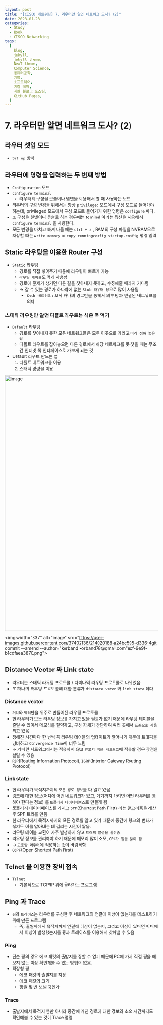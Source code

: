 ```yaml
---
layout: post
title: "[CISCO 네트워킹] 7. 라우터만 알면 네트워크 도사? (2)"
date: 2023-01-23
categories:
  - Study
  - Book
  - CISCO Networking
tags:
  [
    blog,
    jekyll,
    jekyll theme,
    NexT theme,
    Computer Science,
    컴퓨터공학,
    개발,
    소프트웨어,
    지킬 테마,
    지킬 블로그 포스팅,
    GitHub Pages,
  ]
---
```

# 7. 라우터만 알면 네트워크 도사? (2)

## 라우터 셋업 모드

- `Set up` 방식

## 라우터에 명령을 입력하는 두 번째 방법

- `Configuration` 모드
- `configure terminal`
    - 라우터의 구성을 콘솔이나 텔넷을 이용해서 할 때 사용하는 모드
- 라우터의 구성 변경을 위해서는 항상 `privileged` 모드에서 구성 모드로 들어가야하는데, privileged 모드에서 구성 모드로 들어가기 위한 명령은 `configure` 이다.
- 또 구성을 텔넷이나 콘솔로 하는 경우에는 teminal 이라는 옵션을 사용해서 `configure terminal` 을 사용한다.
- 모든 변경을 마치고 빠져 나올 때는 `ctrl + z` , RAM의 구성 파일을 NVRAM으로 저장할 때는 `write memory` or `copy runningconfig startup-config` 명령 입력

## Static 라우팅을 이용한 Router 구성

- `Static` 라우팅
    - 경로를 직접 넣어주기 때문에 라우팅이 빠르게 가능
    - `라우팅 테이블`도 적게 사용함
    - 경로에 문제가 생기면 다른 길을 찾아내지 못하고, 수정해줄 때까지 기다림
    - → 갈 수 있는 경로가 하나밖에 없는 `Stub 라우터 용`으로 많이 사용됨
        - `Stub 네트워크` : 오직 하나의 경로만을 통해서 외부 망과 연결된 네트워크를 의미

### 스태틱 라우팅만 알면 디폴트 라우트는 식은 죽 먹기

- `Default` 라우팅
    - 경로를 찾아내지 못한 모든 네트워크들은 모두 이곳으로 가라고 `미리 정해 놓은 길`
    - 디폴트 라우트를 잡아놓으면 다른 경로에서 해당 네트워크를 못 찾을 때는 무조건 인터넷 쪽 인터페이스로 가보게 되는 것
- Default 라우트 만드는 법
    1. 디폴트 네트워크를 이용
    2. 스태틱 명령을 이용

<img width="837" alt="image" src="https://user-images.githubusercontent.com/37402136/214020188-a24bc595-d336-4ecf-9e9f-b1cdfaea3870.png">

<img width="837" alt="image" src="https://user-images.githubusercontent.com/37402136/214020188-a24bc595-d336-4git commit --amend --author="korband <korband78@gmail.com>"ecf-9e9f-b1cdfaea3870.png">

## Distance Vector 와 Link state

- 라우터는 스태틱 라우팅 프로토콜 / 다이나믹 라우팅 프로토콜로 나뉘었음
- 또 하나의 라우팅 프로토콜에 대한 분류가 `distance vetor` 와 `link state` 이다

### Distance vector

- `거리`와 `벡터`만을 위주로 만들어진 라우팅 프로토콜
- 한 라우터가 모든 라우팅 정보를 가지고 있을 필요가 없기 때문에 라우팅 테이블을 줄일 수 있어서 메모리를 절약하고, 구성 자체가 간단하여 여러 곳에서 `표준으로 사용`되고 있음
- 정해진 시간마다 한 번씩 꼭 라우팅 테이블의 업데이트가 일어나기 때문에 트래픽을 낭비하고 `Convergence Time`이 너무 느림
- → 커다란 네트워크에서는 적용하지 않고 `규모가 작은 네트워크`에 적용할 경우 장점을 살릴 수 있음
- `RIP`(Routing Information Protocol), `IGRP`(Interior Gateway Routing Protocol)

### Link state

- 한 라우터가 목적지까지의 `모든 경로 정보`를 다 알고 있음
- 링크에 대한 정보(어디에 어떤 네트워크가 있고, 거기까지 가려면 어떤 라우터를 통해야 한다는 정보) 를 `토폴러지 데이터베이스`로 만들게 됨
- 토폴러지 데이터베이스를 가지고 `SPF`(Shortest Path First) 라는 알고리즘을 계산 후 SPF 트리를 만듬
- 한 라우터에서 목적지까지의 모든 경로를 알고 있기 때문에 중간에 링크의 변화가 생겨도 이를 알아내는 데 걸리는 시간이 짧음.
- 라우팅 테이블 교환이 자주 발생하지 않고 `트래픽 발생을 줄여줌`
- 라우팅 정보를 관리해야 하기 때문에 메모리 많이 소모, `CPU가 일을 많이 함`
- → `고용량 라우터`에 적용하는 것이 바람직함
- `OSPF`(Open Shortest Path First)

## Telnet 을 이용한 장비 접속

- `Telnet`
    - 기본적으로 TCP/IP 위에 올라가는 프로그램

## Ping 과 Trace

- `핑`과 `트레이스`는 라우터를 구성한 후 네트워크의 연결에 이상이 없는지를 테스트하기 위해 만든 프로그램
    - 즉, 출발지에서 목적지까지 연결에 이상이 없는지, 그리고 이상이 있다면 어디에서 이상이 발생했는지를 핑과 트레이스를 이용해서 찾아낼 수 있음

### Ping

- 단순 핑의 경우 에코 패킷의 출발지를 정할 수 없기 때문에 PC에 가서 직접 핑을 해보지 않는 이상 확인해볼 수 있는 방법이 없음.
- 확장형 핑
    - 에코 패킷의 출발지를 지정
    - 에코 패킷의 크기
    - 핑을 몇 번 보낼 것인가

### Trace

- 출발지에서 목적지 뿐만 아니라 중간에 거친 경로에 대한 정보와 소요 시간까지도 확인해볼 수 있는 것이 Trace 명령